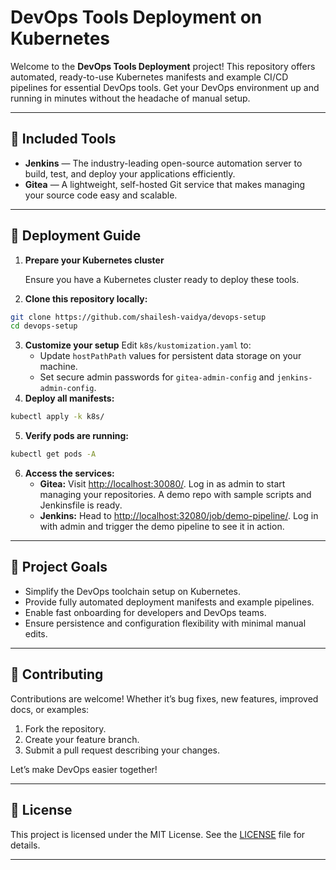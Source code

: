# DevOps Tools Deployment on Kubernetes

Welcome to the **DevOps Tools Deployment** project! This repository offers automated, ready-to-use Kubernetes manifests and example CI/CD pipelines for essential DevOps tools. Get your DevOps environment up and running in minutes without the headache of manual setup.

***

## 🚀 Included Tools

- **Jenkins** — The industry-leading open-source automation server to build, test, and deploy your applications efficiently.
- **Gitea** — A lightweight, self-hosted Git service that makes managing your source code easy and scalable.

***

## 🔧 Deployment Guide

1. **Prepare your Kubernetes cluster**

    Ensure you have a Kubernetes cluster ready to deploy these tools.

2. **Clone this repository locally:**

```bash
git clone https://github.com/shailesh-vaidya/devops-setup
cd devops-setup
```

3. **Customize your setup**
Edit `k8s/kustomization.yaml` to:
    - Update `hostPathPath` values for persistent data storage on your machine.
    - Set secure admin passwords for `gitea-admin-config` and `jenkins-admin-config`.
4. **Deploy all manifests:**

```bash
kubectl apply -k k8s/
```

5. **Verify pods are running:**

```bash
kubectl get pods -A
```

6. **Access the services:**
    - **Gitea:** Visit [http://localhost:30080/](http://localhost:30080/). Log in as admin to start managing your repositories. A demo repo with sample scripts and Jenkinsfile is ready.
    - **Jenkins:** Head to [http://localhost:32080/job/demo-pipeline/](http://localhost:32080/job/demo-pipeline/). Log in with admin and trigger the demo pipeline to see it in action.

***

## 🎯 Project Goals

- Simplify the DevOps toolchain setup on Kubernetes.
- Provide fully automated deployment manifests and example pipelines.
- Enable fast onboarding for developers and DevOps teams.
- Ensure persistence and configuration flexibility with minimal manual edits.

***

## 🤝 Contributing

Contributions are welcome! Whether it’s bug fixes, new features, improved docs, or examples:

1. Fork the repository.
2. Create your feature branch.
3. Submit a pull request describing your changes.

Let’s make DevOps easier together!

***

## 📄 License

This project is licensed under the MIT License. See the [LICENSE](LICENSE) file for details.

***
